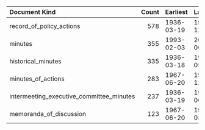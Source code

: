 | Document Kind                            |   Count | Earliest   | Latest     |
|:-----------------------------------------|--------:|:-----------|:-----------|
| record_of_policy_actions                 |     578 | 1936-03-19 | 1992-12-22 |
| minutes                                  |     355 | 1993-02-03 | 2023-06-14 |
| historical_minutes                       |     335 | 1936-03-18 | 1967-05-23 |
| minutes_of_actions                       |     283 | 1967-06-20 | 1992-12-22 |
| intermeeting_executive_committee_minutes |     237 | 1936-03-19 | 1955-06-06 |
| memoranda_of_discussion                  |     123 | 1967-06-20 | 1976-03-16 |